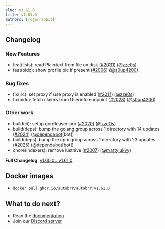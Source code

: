 ```yaml
---
slug: v1.61.0
title: v1.61.0
authors: [rogerrabbit]
---
```

## Changelog

### New Features

* feat(lists): read Plaintext from file on disk ([#2031](https://github.com/autobrr/autobrr/pull/2031)) ([@zze0s](https://github.com/zze0s))
* feat(oidc): show profile pic if present ([#2006](https://github.com/autobrr/autobrr/pull/2006)) ([@s0up4200](https://github.com/s0up4200))

### Bug fixes

* fix(irc): set proxy if use proxy is enabled ([#2011](https://github.com/autobrr/autobrr/pull/2011)) ([@zze0s](https://github.com/zze0s))
* fix(oidc): fetch claims from Userinfo endpoint ([#2028](https://github.com/autobrr/autobrr/pull/2028)) ([@s0up4200](https://github.com/s0up4200))

### Other work

* build(ci): setup goreleaser-pro ([#2020](https://github.com/autobrr/autobrr/pull/2020)) ([@zze0s](https://github.com/zze0s))
* build(deps): bump the golang group across 1 directory with 14 updates ([#2024](https://github.com/autobrr/autobrr/pull/2024)) ([@dependabot](https://github.com/dependabot)[bot])
* build(deps): bump the npm group across 1 directory with 23 updates ([#2025](https://github.com/autobrr/autobrr/pull/2025)) ([@dependabot](https://github.com/dependabot)[bot])
* chore(indexers): remove lusthive ([#2007](https://github.com/autobrr/autobrr/pull/2007)) ([@martylukyy](https://github.com/martylukyy))

**Full Changelog**: [v1.60.0...v1.61.0](https://github.com/autobrr/autobrr/compare/v1.60.0...v1.61.0)

## Docker images

* `docker pull ghcr.io/autobrr/autobrr:v1.61.0`

## What to do next?

* Read the [documentation](https://autobrr.com)
* Join our [Discord server](https://discord.gg/WQ2eUycxyT)